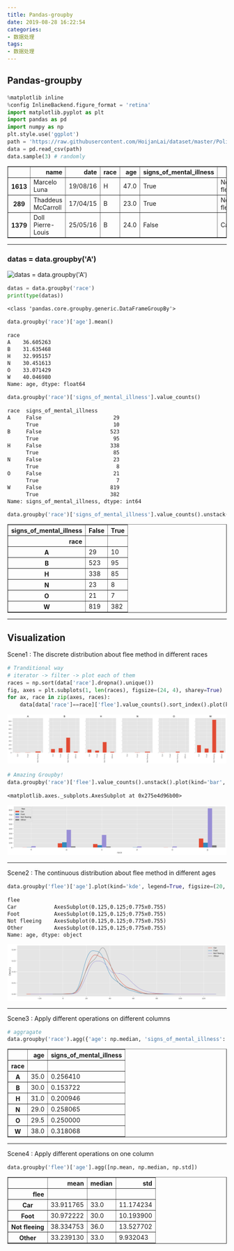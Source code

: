 ```yaml
---
title: Pandas-groupby
date: 2019-08-28 16:22:54
categories:
- 数据处理
tags:
- 数据处理
---
```


## Pandas-groupby


```python
%matplotlib inline
%config InlineBackend.figure_format = 'retina'
import matplotlib.pyplot as plt
import pandas as pd
import numpy as np
plt.style.use('ggplot')
path = 'https://raw.githubusercontent.com/HoijanLai/dataset/master/PoliceKillingsUS.csv'
data = pd.read_csv(path)
data.sample(3) # randomly
```




<div>
<style scoped>
    .dataframe tbody tr th:only-of-type {
        vertical-align: middle;
    }

    .dataframe tbody tr th {
        vertical-align: top;
    }

    .dataframe thead th {
        text-align: right;
    }
</style>
<table border="1" class="dataframe">
  <thead>
    <tr style="text-align: right;">
      <th></th>
      <th>name</th>
      <th>date</th>
      <th>race</th>
      <th>age</th>
      <th>signs_of_mental_illness</th>
      <th>flee</th>
    </tr>
  </thead>
  <tbody>
    <tr>
      <th>1613</th>
      <td>Marcelo Luna</td>
      <td>19/08/16</td>
      <td>H</td>
      <td>47.0</td>
      <td>True</td>
      <td>Not fleeing</td>
    </tr>
    <tr>
      <th>289</th>
      <td>Thaddeus McCarroll</td>
      <td>17/04/15</td>
      <td>B</td>
      <td>23.0</td>
      <td>True</td>
      <td>Not fleeing</td>
    </tr>
    <tr>
      <th>1379</th>
      <td>Doll Pierre-Louis</td>
      <td>25/05/16</td>
      <td>B</td>
      <td>24.0</td>
      <td>False</td>
      <td>Car</td>
    </tr>
  </tbody>
</table>
</div>



---
### datas = data.groupby('A')
![datas = data.groupby('A')](https://upload-images.jianshu.io/upload_images/2862169-51af7d4ae64c2f78.png?imageMogr2/auto-orient/)


```python
datas = data.groupby('race')
print(type(datas))
```

    <class 'pandas.core.groupby.generic.DataFrameGroupBy'>
    


```python
data.groupby('race')['age'].mean()
```




    race
    A    36.605263
    B    31.635468
    H    32.995157
    N    30.451613
    O    33.071429
    W    40.046980
    Name: age, dtype: float64




```python
data.groupby('race')['signs_of_mental_illness'].value_counts()
```




    race  signs_of_mental_illness
    A     False                       29
          True                        10
    B     False                      523
          True                        95
    H     False                      338
          True                        85
    N     False                       23
          True                         8
    O     False                       21
          True                         7
    W     False                      819
          True                       382
    Name: signs_of_mental_illness, dtype: int64




```python
data.groupby('race')['signs_of_mental_illness'].value_counts().unstack()
```




<div>
<style scoped>
    .dataframe tbody tr th:only-of-type {
        vertical-align: middle;
    }

    .dataframe tbody tr th {
        vertical-align: top;
    }

    .dataframe thead th {
        text-align: right;
    }
</style>
<table border="1" class="dataframe">
  <thead>
    <tr style="text-align: right;">
      <th>signs_of_mental_illness</th>
      <th>False</th>
      <th>True</th>
    </tr>
    <tr>
      <th>race</th>
      <th></th>
      <th></th>
    </tr>
  </thead>
  <tbody>
    <tr>
      <th>A</th>
      <td>29</td>
      <td>10</td>
    </tr>
    <tr>
      <th>B</th>
      <td>523</td>
      <td>95</td>
    </tr>
    <tr>
      <th>H</th>
      <td>338</td>
      <td>85</td>
    </tr>
    <tr>
      <th>N</th>
      <td>23</td>
      <td>8</td>
    </tr>
    <tr>
      <th>O</th>
      <td>21</td>
      <td>7</td>
    </tr>
    <tr>
      <th>W</th>
      <td>819</td>
      <td>382</td>
    </tr>
  </tbody>
</table>
</div>



---
## Visualization
Scene1 : The discrete distribution about flee method in different races


```python
# Tranditional way
# iterator -> filter -> plot each of them
races = np.sort(data['race'].dropna().unique())
fig, axes = plt.subplots(1, len(races), figsize=(24, 4), sharey=True)
for ax, race in zip(axes, races):
    data[data['race']==race]['flee'].value_counts().sort_index().plot(kind='bar', ax=ax, title=race)
```


![png](Pandas-Groupby_files/Pandas-Groupby_8_0.png)



```python
# Amazing Groupby!
data.groupby('race')['flee'].value_counts().unstack().plot(kind='bar', figsize=(20, 4))
```




    <matplotlib.axes._subplots.AxesSubplot at 0x275e4d96b00>




![png](Pandas-Groupby_files/Pandas-Groupby_9_1.png)


---
Scene2 : The continuous distribution about flee method in different ages


```python
data.groupby('flee')['age'].plot(kind='kde', legend=True, figsize=(20, 5))
```




    flee
    Car            AxesSubplot(0.125,0.125;0.775x0.755)
    Foot           AxesSubplot(0.125,0.125;0.775x0.755)
    Not fleeing    AxesSubplot(0.125,0.125;0.775x0.755)
    Other          AxesSubplot(0.125,0.125;0.775x0.755)
    Name: age, dtype: object




![png](Pandas-Groupby_files/Pandas-Groupby_11_1.png)


---
Scene3 : Apply different operations on different columns


```python
# aggragate
data.groupby('race').agg({'age': np.median, 'signs_of_mental_illness': np.mean})
```




<div>
<style scoped>
    .dataframe tbody tr th:only-of-type {
        vertical-align: middle;
    }

    .dataframe tbody tr th {
        vertical-align: top;
    }

    .dataframe thead th {
        text-align: right;
    }
</style>
<table border="1" class="dataframe">
  <thead>
    <tr style="text-align: right;">
      <th></th>
      <th>age</th>
      <th>signs_of_mental_illness</th>
    </tr>
    <tr>
      <th>race</th>
      <th></th>
      <th></th>
    </tr>
  </thead>
  <tbody>
    <tr>
      <th>A</th>
      <td>35.0</td>
      <td>0.256410</td>
    </tr>
    <tr>
      <th>B</th>
      <td>30.0</td>
      <td>0.153722</td>
    </tr>
    <tr>
      <th>H</th>
      <td>31.0</td>
      <td>0.200946</td>
    </tr>
    <tr>
      <th>N</th>
      <td>29.0</td>
      <td>0.258065</td>
    </tr>
    <tr>
      <th>O</th>
      <td>29.5</td>
      <td>0.250000</td>
    </tr>
    <tr>
      <th>W</th>
      <td>38.0</td>
      <td>0.318068</td>
    </tr>
  </tbody>
</table>
</div>



---
Scene4 : Apply different operations on one column


```python
data.groupby('flee')['age'].agg([np.mean, np.median, np.std])
```




<div>
<style scoped>
    .dataframe tbody tr th:only-of-type {
        vertical-align: middle;
    }

    .dataframe tbody tr th {
        vertical-align: top;
    }

    .dataframe thead th {
        text-align: right;
    }
</style>
<table border="1" class="dataframe">
  <thead>
    <tr style="text-align: right;">
      <th></th>
      <th>mean</th>
      <th>median</th>
      <th>std</th>
    </tr>
    <tr>
      <th>flee</th>
      <th></th>
      <th></th>
      <th></th>
    </tr>
  </thead>
  <tbody>
    <tr>
      <th>Car</th>
      <td>33.911765</td>
      <td>33.0</td>
      <td>11.174234</td>
    </tr>
    <tr>
      <th>Foot</th>
      <td>30.972222</td>
      <td>30.0</td>
      <td>10.193900</td>
    </tr>
    <tr>
      <th>Not fleeing</th>
      <td>38.334753</td>
      <td>36.0</td>
      <td>13.527702</td>
    </tr>
    <tr>
      <th>Other</th>
      <td>33.239130</td>
      <td>33.0</td>
      <td>9.932043</td>
    </tr>
  </tbody>
</table>
</div>
